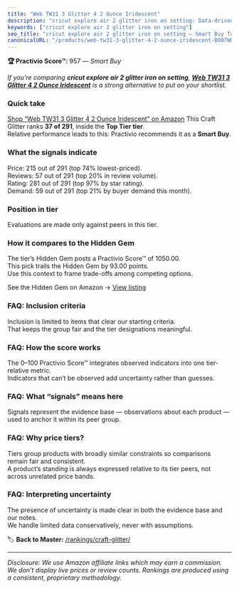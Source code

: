 ```yaml
---
title: "Web TW31 3 Glitter 4 2 Ounce Iridescent"
description: "cricut explore air 2 glitter iron on setting: Data-driven within Top Tier ranking using the Practivio Score™. Positioned by quality, value, demand, findability…"
keywords: ["cricut explore air 2 glitter iron on setting"]
seo_title: "cricut explore air 2 glitter iron on setting — Smart Buy Top Tier (2025)"
canonicalURL: "/products/web-tw31-3-glitter-4-2-ounce-iridescent-B007WDW754/"
---
```


**🏆 Practivio Score™:** 957 — _Smart Buy_


*If you're comparing **cricut explore air 2 glitter iron on setting**, **[Web TW31 3 Glitter 4 2 Ounce Iridescent](https://www.amazon.com/dp/B007WDW754?tag=practivio-20)** is a strong alternative to put on your shortlist.*
### Quick take
[Shop “Web TW31 3 Glitter 4 2 Ounce Iridescent” on Amazon](https://www.amazon.com/dp/B007WDW754?tag=practivio-20)
This Craft Glitter ranks **37 of 291**, inside the **Top Tier tier**.  
Relative performance leads to this: Practivio recommends it as a **Smart Buy**.

### What the signals indicate
Price: 215 out of 291 (top 74% lowest-priced).  
Reviews: 57 out of 291 (top 20% in review volume).  
Rating: 281 out of 291 (top 97% by star rating).  
Demand: 59 out of 291 (top 21% by buyer demand this month).

### Position in tier
Evaluations are made only against peers in this tier.

### How it compares to the Hidden Gem
The tier’s Hidden Gem posts a Practivio Score™ of 1050.00.  
This pick trails the Hidden Gem by 93.00 points.  
Use this context to frame trade-offs among competing options.  

See the Hidden Gem on Amazon → [View listing](https://www.amazon.com/dp/B073PXWWJG?tag=practivio-20)

### FAQ: Inclusion criteria
Inclusion is limited to items that clear our starting criteria.  
That keeps the group fair and the tier designations meaningful.

### FAQ: How the score works
The 0–100 Practivio Score™ integrates observed indicators into one tier-relative metric.  
Indicators that can’t be observed add uncertainty rather than guesses.

### FAQ: What “signals” means here
Signals represent the evidence base — observations about each product — used to anchor it within its peer group.

### FAQ: Why price tiers?
Tiers group products with broadly similar constraints so comparisons remain fair and consistent.  
A product’s standing is always expressed relative to its tier peers, not across unrelated price bands.

### FAQ: Interpreting uncertainty
The presence of uncertainty is made clear in both the evidence base and our notes.  
We handle limited data conservatively, never with assumptions.


🏷️ **Back to Master:** [/rankings/craft-glitter/](/rankings/craft-glitter/)

---
_Disclosure: We use Amazon affiliate links which may earn a commission. We don’t display live prices or review counts. Rankings are produced using a consistent, proprietary methodology._
